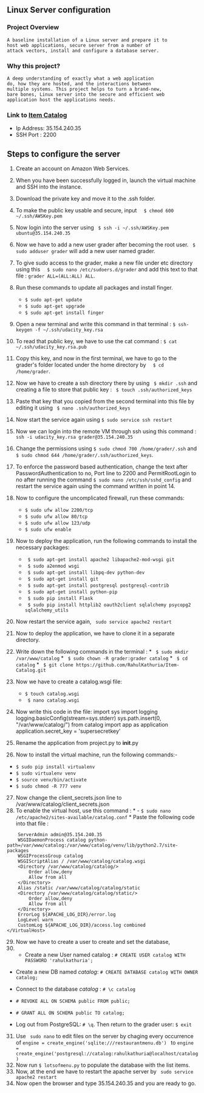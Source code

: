 ## Linux Server configuration


### Project Overview
	A baseline installation of a Linux server and prepare it to 
	host web applications, secure server from a number of 
	attack vectors, install and configure a database server.

### Why this project?
	A deep understanding of exactly what a web application 
	do, how they are hosted, and the interactions between 
	multiple systems. This project helps to turn a brand-new,
	bare bones, Linux server into the secure and efficient web 
	application host the applications needs.

### Link to [Item Catalog](https://github.com/RahulKathuria/Item-Catalog)

* Ip Address: 35.154.240.35
* SSH Port : 2200
## Steps to configure the server 
1. Create an account on Amazon Web Services.
2.  When you have been successfully logged in, launch the virtual machine and SSH into the instance.
3. Download the private key and move it to the .ssh folder.
4. To make the public key usable and secure, input 
	```  $ chmod 600 ~/.ssh/AWSKey.pem```
5. Now login into the server using ``` $ ssh -i ~/.ssh/AWSKey.pem ubuntu@35.154.240.35```
6. Now we have to add a new user grader after becoming the root user. ``` $ sudo adduser grader```  will add a new user named grader.
7. To give sudo access to the grader, make a new file under etc directory using this ``` 
$ sudo nano /etc/sudoers.d/grader``` and add this text to that file : ```grader ALL=(ALL:ALL) ALL```.

8. Run these commands to update all packages and install finger.
	*   `$ sudo apt-get update`
	*	 `$ sudo apt-get upgrade`
	*    `$ sudo apt-get install finger` 
9.  Open a new terminal and write this command in that terminal :  ```$ ssh-keygen -f ~/.ssh/udacity_key.rsa ```
10. To read that public key, we have to use the cat command : ```$ cat ~/.ssh/udacity_key.rsa.pub```
11.  Copy this key, and now in the first terminal, we have to go to the grader's folder located under the home directory by ```  $ cd /home/grader```.
12. Now we have to create a ssh directory there by using ``` $ mkdir .ssh``` and creating a file to store that public key : ``` $ touch .ssh/authorized_keys```
13. Paste that key that you copied from the second terminal into this file by editing it using ``` $ nano .ssh/authorized_keys``` 
14. Now start the service again using ```$ sudo service ssh restart```
15.  Now we can login into the remote VM through ssh using this command : ```ssh -i udacity_key.rsa grader@35.154.240.35```
16. Change the permissions using `$ sudo chmod 700 /home/grader/.ssh` and `$ sudo chmod 644 /home/grader/.ssh/authorized_keys`.
17.  To enforce the password based authentication, change the text after PasswordAuthentication to no, Port line to 2200 and PermitRootLogin to no after running the command ```$ sudo nano /etc/ssh/sshd_config``` and restart the service again using the command written in point 14.
18. Now to configure the uncomplicated firewall, run these commands:
	  *  `$ sudo ufw allow 2200/tcp`
	  *  `$ sudo ufw allow 80/tcp`
   	  *  `$ sudo ufw allow 123/udp`
  	  *  `$ sudo ufw enable`
 
19. Now to deploy the application, run the following commands to install the necessary packages:
	* ``` $ sudo apt-get install apache2 libapache2-mod-wsgi git```
	* ``` $ sudo a2enmod wsgi```
	* ``` $ sudo apt-get install libpq-dev python-dev```
	* ``` $ sudo apt-get install git```
	* ``` $ sudo apt-get install postgresql postgresql-contrib```
	* ``` $ sudo apt-get install python-pip```
	* ``` $ sudo pip install Flask```
	* ``` $ sudo pip install httplib2 oauth2client sqlalchemy psycopg2 sqlalchemy_utils```
20. Now restart the service again,  ``` sudo service apache2 restart```
21. Now to deploy the application, we have to clone it in a separate directory.
22. Write down the following commands in the terminal : 
		* ``` $ sudo mkdir /var/www/catalog```
		* ``` $ sudo chown -R grader:grader catalog```
		* ``` $ cd catalog```
		* ``` $ git clone https://github.com/RahulKathuria/Item-Catalog.git```
23. Now we have to create a catalog.wsgi file: 
	*  ```$ touch catalog.wsgi```
	* ``` $ nano catalog.wsgi```
24. Now write this code in the file: 
 import sys 
 import logging
 logging.basicConfig(stream=sys.stderr)
sys.path.insert(0, "/var/www/catalog/")
from catalog import app as application
application.secret_key = 'supersecretkey'

 25. Rename the application from project.py to __init__.py
 26. Now to install the virtual machine, run the following commands:-   
*  ```$ sudo pip install virtualenv```
*  ```$ sudo virtualenv venv```
*  ```$ source venv/bin/activate```
*   ```$ sudo chmod -R 777 venv```

27. Now change the client_secrets.json line to /var/www/catalog/client_secrets.json
28. To enable the virtual host, use this command : 
		* -   `$ sudo nano /etc/apache2/sites-available/catalog.conf`
		* Paste the following code into that file : 
```<VirtualHost *:80>
    ServerAdmin admin@35.154.240.35
    WSGIDaemonProcess catalog python-path=/var/www/catalog:/var/www/catalog/venv/lib/python2.7/site-packages
    WSGIProcessGroup catalog
    WSGIScriptAlias / /var/www/catalog/catalog.wsgi
    <Directory /var/www/catalog/catalog/>
        Order allow,deny
        Allow from all
    </Directory>
    Alias /static /var/www/catalog/catalog/static
    <Directory /var/www/catalog/catalog/static/>
        Order allow,deny
        Allow from all
    </Directory>
    ErrorLog ${APACHE_LOG_DIR}/error.log
    LogLevel warn
    CustomLog ${APACHE_LOG_DIR}/access.log combined
</VirtualHost>
```
29. Now we have to create a user to create and set the database,
30. -   Create a new User named  catalog :  `# CREATE USER catalog WITH PASSWORD 'rahulkathuria';`
    
-   Create a new DB named  _catalog_:  `# CREATE DATABASE catalog WITH OWNER catalog;`
    
-   Connect to the database  _catalog_  :  `# \c catalog`
    
-    `# REVOKE ALL ON SCHEMA public FROM public;`
    
-    `# GRANT ALL ON SCHEMA public TO catalog;`
    
-   Log out from PostgreSQL:  `# \q`. Then return to the  grader  user:  `$ exit`
31. Use ``` sudo nano``` to edit files on the server by chaging every occurrence of ```engine = create_engine('sqlite:///restaurantmenu.db') ``` to ```engine = create_engine('postgresql://catalog:rahulkathuria@localhost/catalog)```
32. Now run ```$ lotsofmenu.py``` to populate the database with the list items.
33. Now, at the end we have to restart the apache server by ``` sudo service apache2 restart```
34. Now open the browser and type 35.154.240.35 and you are ready to go.